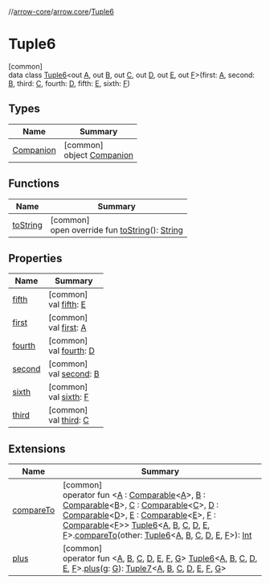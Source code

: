 //[arrow-core](../../../index.md)/[arrow.core](../index.md)/[Tuple6](index.md)

# Tuple6

[common]\
data class [Tuple6](index.md)&lt;out [A](index.md), out [B](index.md), out [C](index.md), out [D](index.md), out [E](index.md), out [F](index.md)&gt;(first: [A](index.md), second: [B](index.md), third: [C](index.md), fourth: [D](index.md), fifth: [E](index.md), sixth: [F](index.md))

## Types

| Name | Summary |
|---|---|
| [Companion](-companion/index.md) | [common]<br>object [Companion](-companion/index.md) |

## Functions

| Name | Summary |
|---|---|
| [toString](to-string.md) | [common]<br>open override fun [toString](to-string.md)(): [String](https://kotlinlang.org/api/latest/jvm/stdlib/kotlin/-string/index.html) |

## Properties

| Name | Summary |
|---|---|
| [fifth](fifth.md) | [common]<br>val [fifth](fifth.md): [E](index.md) |
| [first](first.md) | [common]<br>val [first](first.md): [A](index.md) |
| [fourth](fourth.md) | [common]<br>val [fourth](fourth.md): [D](index.md) |
| [second](second.md) | [common]<br>val [second](second.md): [B](index.md) |
| [sixth](sixth.md) | [common]<br>val [sixth](sixth.md): [F](index.md) |
| [third](third.md) | [common]<br>val [third](third.md): [C](index.md) |

## Extensions

| Name | Summary |
|---|---|
| [compareTo](../compare-to.md) | [common]<br>operator fun &lt;[A](../compare-to.md) : [Comparable](https://kotlinlang.org/api/latest/jvm/stdlib/kotlin/-comparable/index.html)&lt;[A](../compare-to.md)&gt;, [B](../compare-to.md) : [Comparable](https://kotlinlang.org/api/latest/jvm/stdlib/kotlin/-comparable/index.html)&lt;[B](../compare-to.md)&gt;, [C](../compare-to.md) : [Comparable](https://kotlinlang.org/api/latest/jvm/stdlib/kotlin/-comparable/index.html)&lt;[C](../compare-to.md)&gt;, [D](../compare-to.md) : [Comparable](https://kotlinlang.org/api/latest/jvm/stdlib/kotlin/-comparable/index.html)&lt;[D](../compare-to.md)&gt;, [E](../compare-to.md) : [Comparable](https://kotlinlang.org/api/latest/jvm/stdlib/kotlin/-comparable/index.html)&lt;[E](../compare-to.md)&gt;, [F](../compare-to.md) : [Comparable](https://kotlinlang.org/api/latest/jvm/stdlib/kotlin/-comparable/index.html)&lt;[F](../compare-to.md)&gt;&gt; [Tuple6](index.md)&lt;[A](../compare-to.md), [B](../compare-to.md), [C](../compare-to.md), [D](../compare-to.md), [E](../compare-to.md), [F](../compare-to.md)&gt;.[compareTo](../compare-to.md)(other: [Tuple6](index.md)&lt;[A](../compare-to.md), [B](../compare-to.md), [C](../compare-to.md), [D](../compare-to.md), [E](../compare-to.md), [F](../compare-to.md)&gt;): [Int](https://kotlinlang.org/api/latest/jvm/stdlib/kotlin/-int/index.html) |
| [plus](../plus.md) | [common]<br>operator fun &lt;[A](../plus.md), [B](../plus.md), [C](../plus.md), [D](../plus.md), [E](../plus.md), [F](../plus.md), [G](../plus.md)&gt; [Tuple6](index.md)&lt;[A](../plus.md), [B](../plus.md), [C](../plus.md), [D](../plus.md), [E](../plus.md), [F](../plus.md)&gt;.[plus](../plus.md)(g: [G](../plus.md)): [Tuple7](../-tuple7/index.md)&lt;[A](../plus.md), [B](../plus.md), [C](../plus.md), [D](../plus.md), [E](../plus.md), [F](../plus.md), [G](../plus.md)&gt; |

